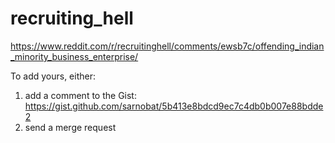 # recruiting_hell

https://www.reddit.com/r/recruitinghell/comments/ewsb7c/offending_indian_minority_business_enterprise/

To add yours, either:

1) add a comment to the Gist: https://gist.github.com/sarnobat/5b413e8bdcd9ec7c4db0b007e88bdde2
2) send a merge request
